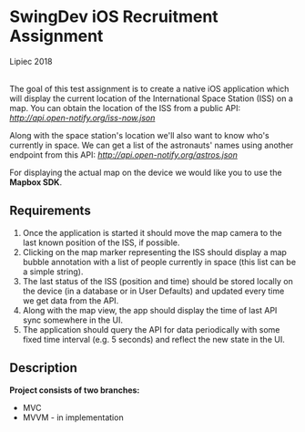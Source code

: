 # SwingDev iOS Recruitment Assignment
Lipiec 2018  
<br> 


The goal of this test assignment is to create a native iOS application which will display the current location of the International Space Station (ISS) on a map. You can obtain the location of the ISS from a public API: *http://api.open-notify.org/iss-now.json*

Along with the space station's location we'll also want to know who's currently in space. We can get a list of the astronauts' names using another endpoint from this API: *http://api.open-notify.org/astros.json*

For displaying the actual map on the device we would like you to use the **Mapbox SDK**.

## Requirements
1.	Once the application is started it should move the map camera to the last known position of the ISS, if possible.
2.	Clicking on the map marker representing the ISS should display a map bubble annotation with a list of people currently in space (this list can be a simple string).
3.	The last status of the ISS (position and time) should be stored locally on the device (in a database or in User Defaults) and updated every time we get data from the API.
4.	Along with the map view, the app should display the time of last API sync somewhere in the UI.
5.	The application should query the API for data periodically with some fixed time interval (e.g. 5 seconds) and reflect the new state in the UI.

## Description
**Project consists of two branches:**

* MVC
* MVVM - in implementation
